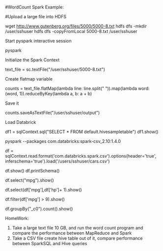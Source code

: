 
#WordCount Spark Example:

#Upload a large file into HDFS

wget http://www.gutenberg.org/files/5000/5000-8.txt
hdfs dfs -mkdir /user/sshuser
hdfs dfs -copyFromLocal 5000-8.txt /user/sshuser

Start pyspark interactive session

pyspark

Initialize the Spark Context

text_file = sc.textFile("/user/sshuser/5000-8.txt")

Create flatmap variable

counts = text_file.flatMap(lambda line: line.split(" ")).map(lambda word: (word, 1)).reduceByKey(lambda a, b: a + b)

Save it

counts.saveAsTextFile("/user/sshuser/output")

Load Databrick

df1 = sqlContext.sql("SELECT * FROM default.hivesampletable")
df1.show()



pyspark --packages com.databricks:spark-csv_2.10:1.4.0

df = sqlContext.read.format('com.databricks.spark.csv').options(header='true', inferschema='true').load('/users/sshuser/cars.csv')

df.show()
df.printSchema()

 df.select("mpg").show()

 df.select(df['mpg'],df['hp']+ 1).show()

 df.filter(df['mpg'] > 9).show()

 df.groupBy("_c0").count().show()

HomeWork:

1. Take a large text file 10 GB, and run the word count program and compare the performance between MapReduce and Spark
2. Take a CSV file create hive table out of it, compare performance between SparkSQL and Hive queries

